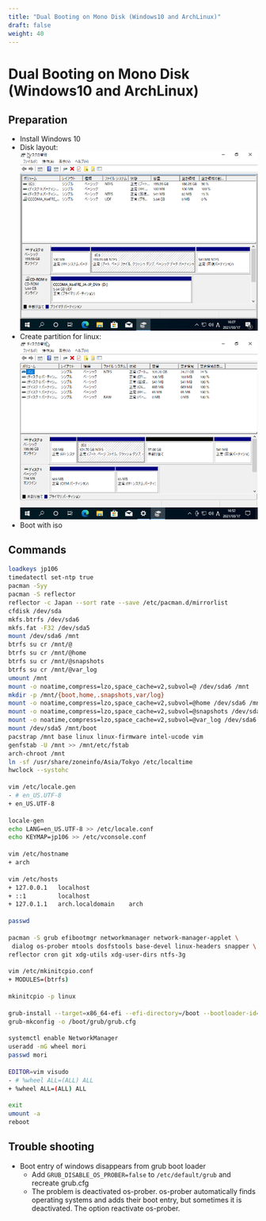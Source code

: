 ```yaml
---
title: "Dual Booting on Mono Disk (Windows10 and ArchLinux)"
draft: false
weight: 40
---
```


# Dual Booting on Mono Disk (Windows10 and ArchLinux)

## Preparation

- Install Windows 10
- Disk layout:
![disk-layout-before](dual-boot-disk-before.png)
- Create partition for linux:
![disk-layout-after](dual-boot-disk-after.png)
- Boot with iso

## Commands

```sh
loadkeys jp106
timedatectl set-ntp true
pacman -Syy
pacman -S reflector
reflector -c Japan --sort rate --save /etc/pacman.d/mirrorlist
cfdisk /dev/sda
mkfs.btrfs /dev/sda6
mkfs.fat -F32 /dev/sda5
mount /dev/sda6 /mnt
btrfs su cr /mnt/@
btrfs su cr /mnt/@home
btrfs su cr /mnt/@snapshots
btrfs su cr /mnt/@var_log
umount /mnt
mount -o noatime,compress=lzo,space_cache=v2,subvol=@ /dev/sda6 /mnt
mkdir -p /mnt/{boot,home,.snapshots,var/log}
mount -o noatime,compress=lzo,space_cache=v2,subvol=@home /dev/sda6 /mnt/home
mount -o noatime,compress=lzo,space_cache=v2,subvol=@snapshots /dev/sda6 /mnt/.snapshots
mount -o noatime,compress=lzo,space_cache=v2,subvol=@var_log /dev/sda6 /mnt/var/log
mount /dev/sda5 /mnt/boot
pacstrap /mnt base linux linux-firmware intel-ucode vim
genfstab -U /mnt >> /mnt/etc/fstab
arch-chroot /mnt
ln -sf /usr/share/zoneinfo/Asia/Tokyo /etc/localtime
hwclock --systohc

vim /etc/locale.gen
- # en_US.UTF-8
+ en_US.UTF-8

locale-gen
echo LANG=en_US.UTF-8 >> /etc/locale.conf
echo KEYMAP=jp106 >> /etc/vconsole.conf

vim /etc/hostname
+ arch

vim /etc/hosts
+ 127.0.0.1   localhost
+ ::1         localhost
+ 127.0.1.1   arch.localdomain    arch

passwd

pacman -S grub efibootmgr networkmanager network-manager-applet \
 dialog os-prober mtools dosfstools base-devel linux-headers snapper \
reflector cron git xdg-utils xdg-user-dirs ntfs-3g

vim /etc/mkinitcpio.conf
+ MODULES=(btrfs)

mkinitcpio -p linux

grub-install --target=x86_64-efi --efi-directory=/boot --bootloader-id=GRUB
grub-mkconfig -o /boot/grub/grub.cfg

systemctl enable NetworkManager
useradd -mG wheel mori
passwd mori

EDITOR=vim visudo
- # %wheel ALL=(ALL) ALL
+ %wheel ALL=(ALL) ALL

exit
umount -a
reboot
```

## Trouble shooting

- Boot entry of windows disappears from grub boot loader
  - Add `GRUB_DISABLE_OS_PROBER=false` to `/etc/default/grub` and recreate grub.cfg
  - The problem is deactivated os-prober. os-prober automatically finds operating systems and adds their boot entry, but sometimes it is deactivated. The option reactivate os-prober.
